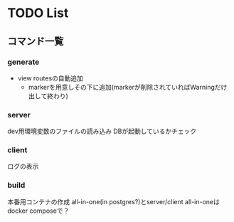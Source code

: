 # TODO List

## コマンド一覧

### generate

- view routesの自動追加
  - markerを用意しその下に追加(markerが削除されていればWarningだけ出して終わり)

### server

dev用環境変数のファイルの読み込み
DBが起動しているかチェック

### client

ログの表示

### build

本番用コンテナの作成
all-in-one(in postgres?)とserver/client
all-in-oneはdocker composeで？
